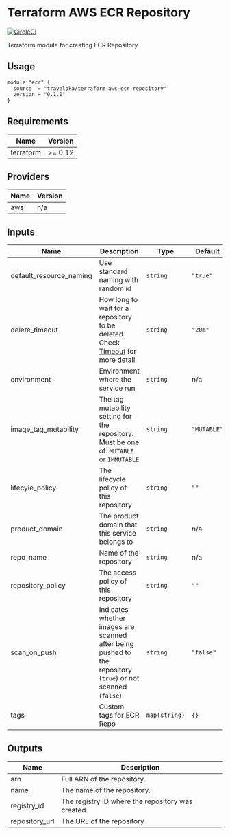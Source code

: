 # Terraform AWS ECR Repository
[![CircleCI](https://circleci.com/gh/traveloka/terraform-aws-ecr-repository/tree/master.svg?style=svg)](https://circleci.com/gh/traveloka/terraform-aws-ecr-repository/tree/master)

Terraform module for creating ECR Repository

## Usage
```hcl
module "ecr" {
  source  = "traveloka/terraform-aws-ecr-repository"
  version = "0.1.0"
}
```
<!-- BEGINNING OF PRE-COMMIT-TERRAFORM DOCS HOOK -->
## Requirements

| Name | Version |
|------|---------|
| terraform | >= 0.12 |

## Providers

| Name | Version |
|------|---------|
| aws | n/a |

## Inputs

| Name | Description | Type | Default | Required |
|------|-------------|------|---------|:--------:|
| default\_resource\_naming | Use standard naming with random id | `string` | `"true"` | no |
| delete\_timeout | How long to wait for a repository to be deleted. Check [Timeout](https://www.terraform.io/docs/configuration/resources.html#timeouts) for more detail. | `string` | `"20m"` | no |
| environment | Environment where the service run | `string` | n/a | yes |
| image\_tag\_mutability | The tag mutability setting for the repository. Must be one of: `MUTABLE` or `IMMUTABLE` | `string` | `"MUTABLE"` | no |
| lifecyle\_policy | The lifecycle policy of this repository | `string` | `""` | no |
| product\_domain | The product domain that this service belongs to | `string` | n/a | yes |
| repo\_name | Name of the repository | `string` | n/a | yes |
| repository\_policy | The access policy of this repository | `string` | `""` | no |
| scan\_on\_push | Indicates whether images are scanned after being pushed to the repository (`true`) or not scanned (`false`) | `string` | `"false"` | no |
| tags | Custom tags for ECR Repo | `map(string)` | `{}` | no |

## Outputs

| Name | Description |
|------|-------------|
| arn | Full ARN of the repository. |
| name | The name of the repository. |
| registry\_id | The registry ID where the repository was created. |
| repository\_url | The URL of the repository |

<!-- END OF PRE-COMMIT-TERRAFORM DOCS HOOK -->